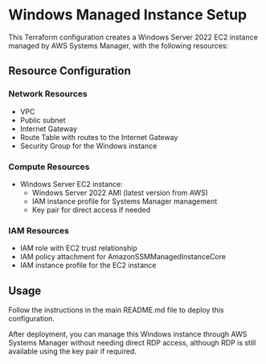 # Windows Managed Instance Setup

This Terraform configuration creates a Windows Server 2022 EC2 instance managed by AWS Systems Manager, with the following resources:

## Resource Configuration

### Network Resources
- VPC
- Public subnet
- Internet Gateway
- Route Table with routes to the Internet Gateway
- Security Group for the Windows instance

### Compute Resources
- Windows Server EC2 instance:
  - Windows Server 2022 AMI (latest version from AWS)
  - IAM instance profile for Systems Manager management
  - Key pair for direct access if needed

### IAM Resources
- IAM role with EC2 trust relationship
- IAM policy attachment for AmazonSSMManagedInstanceCore
- IAM instance profile for the EC2 instance

## Usage

Follow the instructions in the main README.md file to deploy this configuration.

After deployment, you can manage this Windows instance through AWS Systems Manager without needing direct RDP access, although RDP is still available using the key pair if required.
